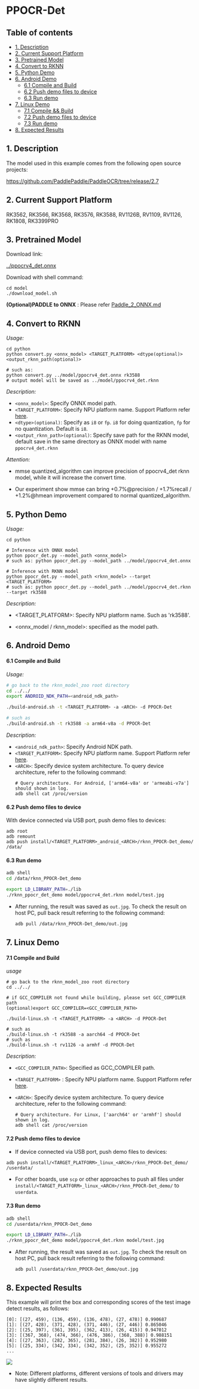 # PPOCR-Det

## Table of contents

- [1. Description](#1-description)
- [2. Current Support Platform](#2-current-support-platform)
- [3. Pretrained Model](#3-pretrained-model)
- [4. Convert to RKNN](#4-convert-to-rknn)
- [5. Python Demo](#5-python-demo)
- [6. Android Demo](#6-android-demo)
  - [6.1 Compile and Build](#61-compile-and-build)
  - [6.2 Push demo files to device](#62-push-demo-files-to-device)
  - [6.3 Run demo](#63-run-demo)
- [7. Linux Demo](#7-linux-demo)
  - [7.1 Compile \&\& Build](#71-compile-and-build)
  - [7.2 Push demo files to device](#72-push-demo-files-to-device)
  - [7.3 Run demo](#73-run-demo)
- [8. Expected Results](#8-expected-results)



## 1. Description

The model used in this example comes from the following open source projects:  

https://github.com/PaddlePaddle/PaddleOCR/tree/release/2.7



## 2. Current Support Platform

RK3562, RK3566, RK3568, RK3576, RK3588, RV1126B, RV1109, RV1126, RK1808, RK3399PRO


## 3. Pretrained Model

Download link: 

[../ppocrv4_det.onnx](https://ftrg.zbox.filez.com/v2/delivery/data/95f00b0fc900458ba134f8b180b3f7a1/examples/PPOCR/ppocrv4_det.onnx)

Download with shell command:

```
cd model
./download_model.sh
```

**(Optional)PADDLE to ONNX** : Please refer [Paddle_2_ONNX.md](Paddle_2_ONNX.md) 



## 4. Convert to RKNN

*Usage:*

```shell
cd python
python convert.py <onnx_model> <TARGET_PLATFORM> <dtype(optional)> <output_rknn_path(optional)>

# such as: 
python convert.py ../model/ppocrv4_det.onnx rk3588
# output model will be saved as ../model/ppocrv4_det.rknn
```

*Description:*

- `<onnx_model>`: Specify ONNX model path.
- `<TARGET_PLATFORM>`: Specify NPU platform name. Support Platform refer [here](#2-current-support-platform).
- `<dtype>(optional)`: Specify as `i8` or `fp`. `i8` for doing quantization, `fp` for no quantization. Default is `i8`.
- `<output_rknn_path>(optional)`: Specify save path for the RKNN model, default save in the same directory as ONNX model with name `ppocrv4_det.rknn`

*Attention:*

- mmse quantized_algorithm can improve precision of ppocrv4_det rknn model, while it will increase the convert time.

- Our experiment show mmse can bring +0.7%@precision / +1.7%recall / +1.2%@hmean improvement compared to normal quantized_algorithm.

  

## 5. Python Demo

*Usage:*

```shell
cd python

# Inference with ONNX model
python ppocr_det.py --model_path <onnx_model>
# such as: python ppocr_det.py --model_path ../model/ppocrv4_det.onnx 

# Inference with RKNN model
python ppocr_det.py --model_path <rknn_model> --target <TARGET_PLATFORM>
# such as: python ppocr_det.py --model_path ../model/ppocrv4_det.rknn --target rk3588
```

*Description:*

- <TARGET_PLATFORM>: Specify NPU platform name. Such as 'rk3588'.

- <onnx_model / rknn_model>: specified as the model path.



## 6. Android Demo

#### 6.1 Compile and Build

*Usage:*

```sh
# go back to the rknn_model_zoo root directory
cd ../../
export ANDROID_NDK_PATH=<android_ndk_path>

./build-android.sh -t <TARGET_PLATFORM> -a <ARCH> -d PPOCR-Det

# such as 
./build-android.sh -t rk3588 -a arm64-v8a -d PPOCR-Det
```

*Description:*
- `<android_ndk_path>`: Specify Android NDK path.
- `<TARGET_PLATFORM>`: Specify NPU platform name. Support Platform refer [here](#2-current-support-platform).
- `<ARCH>`: Specify device system architecture. To query device architecture, refer to the following command:
	```shell
	# Query architecture. For Android, ['arm64-v8a' or 'armeabi-v7a'] should shown in log.
	adb shell cat /proc/version
	```

#### 6.2 Push demo files to device

With device connected via USB port, push demo files to devices:

```shell
adb root
adb remount
adb push install/<TARGET_PLATFORM>_android_<ARCH>/rknn_PPOCR-Det_demo/ /data/
```

#### 6.3 Run demo

```sh
adb shell
cd /data/rknn_PPOCR-Det_demo

export LD_LIBRARY_PATH=./lib
./rknn_ppocr_det_demo model/ppocrv4_det.rknn model/test.jpg
```

- After running, the result was saved as `out.jpg`. To check the result on host PC, pull back result referring to the following command: 

  ```sh
  adb pull /data/rknn_PPOCR-Det_demo/out.jpg
  ```



## 7. Linux Demo

#### 7.1 Compile and Build

*usage*

```shell
# go back to the rknn_model_zoo root directory
cd ../../

# if GCC_COMPILER not found while building, please set GCC_COMPILER path
(optional)export GCC_COMPILER=<GCC_COMPILER_PATH>

./build-linux.sh -t <TARGET_PLATFORM> -a <ARCH> -d PPOCR-Det

# such as 
./build-linux.sh -t rk3588 -a aarch64 -d PPOCR-Det
# such as 
./build-linux.sh -t rv1126 -a armhf -d PPOCR-Det
```

*Description:*

- `<GCC_COMPILER_PATH>`: Specified as GCC_COMPILER path.
- `<TARGET_PLATFORM>` : Specify NPU platform name. Support Platform refer [here](#2-current-support-platform).
- `<ARCH>`: Specify device system architecture. To query device architecture, refer to the following command: 
  
  ```shell
  # Query architecture. For Linux, ['aarch64' or 'armhf'] should shown in log.
  adb shell cat /proc/version
  ```

#### 7.2 Push demo files to device

- If device connected via USB port, push demo files to devices:

```shell
adb push install/<TARGET_PLATFORM>_linux_<ARCH>/rknn_PPOCR-Det_demo/ /userdata/
```

- For other boards, use `scp` or other approaches to push all files under `install/<TARGET_PLATFORM>_linux_<ARCH>/rknn_PPOCR-Det_demo/` to `userdata`.

#### 7.3 Run demo

```sh
adb shell
cd /userdata/rknn_PPOCR-Det_demo

export LD_LIBRARY_PATH=./lib
./rknn_ppocr_det_demo model/ppocrv4_det.rknn model/test.jpg
```

- After running, the result was saved as `out.jpg`. To check the result on host PC, pull back result referring to the following command: 

  ```
  adb pull /userdata/rknn_PPOCR-Det_demo/out.jpg
  ```



## 8. Expected Results

This example will print the box and corresponding scores of the test image detect results, as follows:

```
[0]: [(27, 459), (136, 459), (136, 478), (27, 478)] 0.990687
[1]: [(27, 428), (371, 428), (371, 446), (27, 446)] 0.865046
[2]: [(25, 397), (361, 395), (362, 413), (26, 415)] 0.947012
[3]: [(367, 368), (474, 366), (476, 386), (368, 388)] 0.988151
[4]: [(27, 363), (282, 365), (281, 384), (26, 382)] 0.952980
[5]: [(25, 334), (342, 334), (342, 352), (25, 352)] 0.955272
...
```

<img src="./result.jpg">

<br>

- Note: Different platforms, different versions of tools and drivers may have slightly different results.